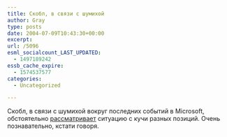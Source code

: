 ```yaml
---
title: Скобл, в связи с шумихой
author: Gray
type: posts
date: 2004-07-09T10:43:30+00:00
excerpt:
url: /5096
esml_socialcount_LAST_UPDATED:
  - 1497189242
essb_cache_expire:
  - 1574537577
categories:
  - Uncategorized

---
```








Скобл, в связи с шумихой вокруг последних событий в Microsoft, обстоятельно <a href="http://radio.weblogs.com/0001011/2004/07/08.html#a7970" target="_blank">рассматривает</a> ситуацию с кучи разных позиций. Очень познавательно, кстати говоря.